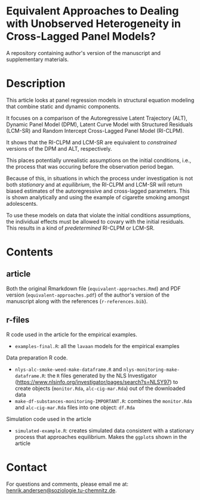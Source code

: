 # Equivalent Approaches to Dealing with Unobserved Heterogeneity in Cross-Lagged Panel Models?

A repository containing author's version of the manuscript and supplementary materials. 

# Description 

This article looks at panel regression models in structural equation modeling that combine static and dynamic components. 

It focuses on a comparison of the Autoregressive Latent Trajectory (ALT), Dynamic Panel Model (DPM), Latent Curve Model with Structured Residuals (LCM-SR) and Random Intercept Cross-Lagged Panel Model (RI-CLPM). 

It shows that the RI-CLPM and LCM-SR are equivalent to *constrained* versions of the DPM and ALT, respectively. 

This places potentially unrealistic assumptions on the initial conditions, i.e., the process that was occuring before the observation period began. 

Because of this, in situations in which the process under investigation is not both *stationary* and at *equilibrium*, the RI-CLPM and LCM-SR will return biased estimates of the autoregressive and cross-lagged parameters. This is shown analytically and using the example of cigarette smoking amongst adolescents. 

To use these models on data that violate the initial conditions assumptions, the individual effects must be allowed to covary with the initial residuals. This results in a kind of *predetermined* RI-CLPM or LCM-SR. 

# Contents

## article 

Both the original Rmarkdown file (`equivalent-approaches.Rmd`) and PDF version (`equivalent-approaches.pdf`) of the author's version of the manuscript along with the references (`r-references.bib`). 

## r-files 

R code used in the article for the empirical examples. 

- `examples-final.R`: all the `lavaan` models for the empirical examples

Data preparation R code. 

- `nlys-alc-smoke-weed-make-dataframe.R` and `nlys-monitoring-make-dataframe.R`: the `R` files generated by the NLS Investigator (https://www.nlsinfo.org/investigator/pages/search?s=NLSY97) to create objects (`monitor.Rda`, `alc-cig-mar.Rda`) out of the downloaded data
- `make-df-substances-monitoring-IMPORTANT.R`: combines the `monitor.Rda` and `alc-cig-mar.Rda` files into one object: `df.Rda`

Simulation code used in the article 

- `simulated-example.R`: creates simulated data consistent with a stationary process that approaches equilibrium. Makes the `ggplot`s shown in the article

# Contact 

For questions and comments, please email me at: henrik.andersen@soziologie.tu-chemnitz.de. 
